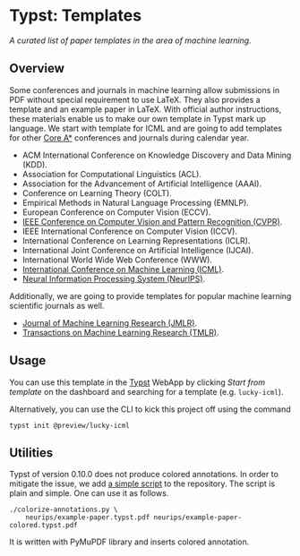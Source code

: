 # Typst: Templates

*A curated list of paper templates in the area of machine learning.*

## Overview

Some conferences and journals in machine learning allow submissions in PDF
without special requirement to use LaTeX. They also provides a template and an
example paper in LaTeX. With official author instructions, these materials
enable us to make our own template in Typst mark up language. We start with
template for ICML and are going to add templates for other [Core A\*][1]
conferences and journals during calendar year.

- ACM International Conference on Knowledge Discovery and Data Mining (KDD).
- Association for Computational Linguistics (ACL).
- Association for the Advancement of Artificial Intelligence (AAAI).
- Conference on Learning Theory (COLT).
- Empirical Methods in Natural Language Processing (EMNLP).
- European Conference on Computer Vision (ECCV).
- [IEEE Conference on Computer Vision and Pattern Recognition (CVPR)](cvpr).
- IEEE International Conference on Computer Vision (ICCV).
- International Conference on Learning Representations (ICLR).
- International Joint Conference on Artificial Intelligence (IJCAI).
- International World Wide Web Conference (WWW).
- [International Conference on Machine Learning (ICML)](icml).
- [Neural Information Processing System (NeurIPS)](neurips).

Additionally, we are going to provide templates for popular machine learning
scientific journals as well.

- [Journal of Machine Learning Research (JMLR)](jmlr).
- [Transactions on Machine Learning Research (TMLR)](tmlr).

## Usage

You can use this template in the [Typst][2] WebApp by clicking _Start from
template_ on the dashboard and searching for a template (e.g. `lucky-icml`).

Alternatively, you can use the CLI to kick this project off using the command

```shell
typst init @preview/lucky-icml
```

## Utilities

Typst of version 0.10.0 does not produce colored annotations. In order to
mitigate the issue, we add [a simple script](colorize-annotations.py) to the
repository. The script is plain and simple. One can use it as follows.

```shell
./colorize-annotations.py \
    neurips/example-paper.typst.pdf neurips/example-paper-colored.typst.pdf
```

It is written with PyMuPDF library and inserts colored annotation.

[1]: https://portal.core.edu.au/conf-ranks/?search=A*&by=rank&source=CORE2023&sort=aacronym
[2]: https://typst.app/
